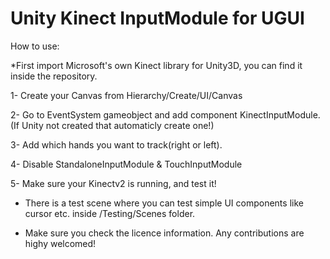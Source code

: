 Unity Kinect InputModule for UGUI
=========================
How to use:

*First import Microsoft's own Kinect library for Unity3D, you can find it inside the repository.

1- Create your Canvas from Hierarchy/Create/UI/Canvas
 
2- Go to EventSystem gameobject and add component KinectInputModule.(If Unity not created that automaticly create one!)

3- Add which hands you want to track(right or left).

4- Disable StandaloneInputModule & TouchInputModule

5- Make sure your Kinectv2 is running, and test it!

* There is a test scene where you can test simple UI components like cursor etc. inside /Testing/Scenes folder.

* Make sure you check the licence information. Any contributions are highy welcomed!